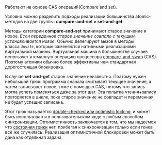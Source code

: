 Работают на основе CAS операций(Compare and set).

Условно можно разделить подходы реализации большинства atomic-методов на две группы: **compare-and-set** и **set-and-get**.  
  
Методы категории **compare-and-set** принимают старое значение и новое. _Если переданное старое значение совпало с текущим, устанавливается новое._ Обычно делегируют вызов в методы класса `Unsafe`, которые заменяются нативными реализациями виртуальной машины. Виртуальная машина в большинстве случаев использует атомарную операцию процессора [compare-and-swap](https://ru.wikipedia.org/wiki/%D0%A1%D1%80%D0%B0%D0%B2%D0%BD%D0%B5%D0%BD%D0%B8%D0%B5_%D1%81_%D0%BE%D0%B1%D0%BC%D0%B5%D0%BD%D0%BE%D0%BC) (CAS). Поэтому атомики обычно более эффективны чем стандартная дорогостоящая блокировка.

В случае **set-and-get** старое значение неизвестно. Поэтому нужен небольшой трюк: программа сначала считывает текущее значение, а затем записывает новое, тоже с помощью CAS, потому что запись могла успеть поменяться даже за этот шаг. Эта попытка чтения+записи повторяется в цикле, пока старое значение не совпадет и переменная не будет успешно записана.  
  
Этот трюк называется [double-checked или optimistic locking](https://ru.wikipedia.org/wiki/%D0%91%D0%BB%D0%BE%D0%BA%D0%B8%D1%80%D0%BE%D0%B2%D0%BA%D0%B0_%D1%81_%D0%B4%D0%B2%D0%BE%D0%B9%D0%BD%D0%BE%D0%B9_%D0%BF%D1%80%D0%BE%D0%B2%D0%B5%D1%80%D0%BA%D0%BE%D0%B9), и может быть использован и в пользовательском коде с любым способом синхронизации. Оптимистичность заключается в том, что мы надеемся что [состояния гонки](https://ru.wikipedia.org/wiki/%D0%A1%D0%BE%D1%81%D1%82%D0%BE%D1%8F%D0%BD%D0%B8%D0%B5_%D0%B3%D0%BE%D0%BD%D0%BA%D0%B8) нет, прибегая к синхронизации только если гонка всё же случилась. Реализация оптимистичной блокировки может быть дана как отдельная задача.

